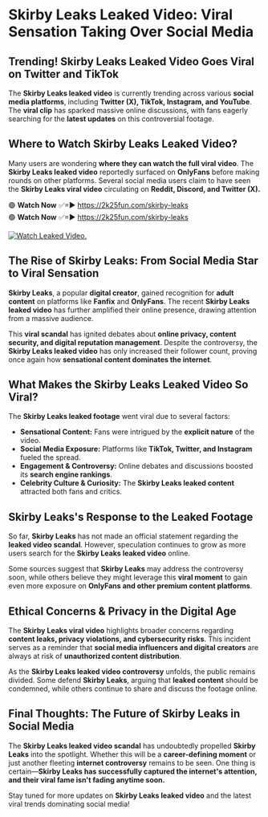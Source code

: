 # Skirby Leaks Leaked Video: Viral Sensation Taking Over Social Media

## **Trending! Skirby Leaks Leaked Video Goes Viral on Twitter and TikTok**
The **Skirby Leaks leaked video** is currently trending across various **social media platforms**, including **Twitter (X), TikTok, Instagram, and YouTube**. The **viral clip** has sparked massive online discussions, with fans eagerly searching for the **latest updates** on this controversial footage.

## **Where to Watch Skirby Leaks Leaked Video?**
Many users are wondering **where they can watch the full viral video**. The **Skirby Leaks leaked video** reportedly surfaced on **OnlyFans** before making rounds on other platforms. Several social media users claim to have seen the **Skirby Leaks viral video** circulating on **Reddit, Discord, and Twitter (X).**

🟢 **Watch Now** ✅=► https://2k25fun.com/skirby-leaks  
🟢 **Watch Now** ✅=► https://2k25fun.com/skirby-leaks  

[![Watch Leaked Video.](https://miro.medium.com/v2/resize:fit:828/format:webp/1*cilzJN44JGOrTw9NJCrNHA.gif "Watch Leaked Video")](https://2k25fun.com/skirby-leaks)

## **The Rise of Skirby Leaks: From Social Media Star to Viral Sensation**
**Skirby Leaks**, a popular **digital creator**, gained recognition for **adult content** on platforms like **Fanfix** and **OnlyFans**. The recent **Skirby Leaks leaked video** has further amplified their online presence, drawing attention from a massive audience.

This **viral scandal** has ignited debates about **online privacy, content security, and digital reputation management**. Despite the controversy, the **Skirby Leaks leaked video** has only increased their follower count, proving once again how **sensational content dominates the internet**.

## **What Makes the Skirby Leaks Leaked Video So Viral?**
The **Skirby Leaks leaked footage** went viral due to several factors:
- **Sensational Content:** Fans were intrigued by the **explicit nature** of the video.
- **Social Media Exposure:** Platforms like **TikTok, Twitter, and Instagram** fueled the spread.
- **Engagement & Controversy:** Online debates and discussions boosted its **search engine rankings**.
- **Celebrity Culture & Curiosity:** The **Skirby Leaks leaked content** attracted both fans and critics.

## **Skirby Leaks's Response to the Leaked Footage**
So far, **Skirby Leaks** has not made an official statement regarding the **leaked video scandal**. However, speculation continues to grow as more users search for the **Skirby Leaks leaked video** online.

Some sources suggest that **Skirby Leaks** may address the controversy soon, while others believe they might leverage this **viral moment** to gain even more exposure on **OnlyFans and other premium content platforms**.

## **Ethical Concerns & Privacy in the Digital Age**
The **Skirby Leaks viral video** highlights broader concerns regarding **content leaks, privacy violations, and cybersecurity risks**. This incident serves as a reminder that **social media influencers and digital creators** are always at risk of **unauthorized content distribution**.

As the **Skirby Leaks leaked video controversy** unfolds, the public remains divided. Some defend **Skirby Leaks**, arguing that **leaked content** should be condemned, while others continue to share and discuss the footage online.

## **Final Thoughts: The Future of Skirby Leaks in Social Media**
The **Skirby Leaks leaked video scandal** has undoubtedly propelled **Skirby Leaks** into the spotlight. Whether this will be a **career-defining moment** or just another fleeting **internet controversy** remains to be seen. One thing is certain—**Skirby Leaks has successfully captured the internet's attention, and their viral fame isn't fading anytime soon.**

Stay tuned for more updates on **Skirby Leaks leaked video** and the latest viral trends dominating social media!